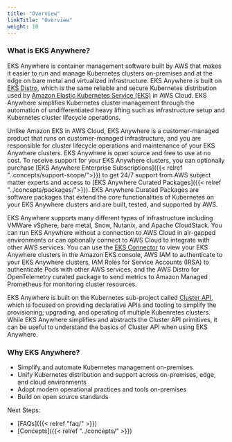 ```yaml
---
title: "Overview"
linkTitle: "Overview"
weight: 10
---
```


### What is EKS Anywhere?
EKS Anywhere is container management software built by AWS that makes it easier to run and manage Kubernetes clusters on-premises and at the edge on bare metal and virtualized infrastructure. EKS Anywhere is built on [EKS Distro](https://distro.eks.amazonaws.com/), which is the same reliable and secure Kubernetes distribution used by [Amazon Elastic Kubernetes Service (EKS)](https://docs.aws.amazon.com/eks/latest/userguide/what-is-eks.html) in AWS Cloud. EKS Anywhere simplifies Kubernetes cluster management through the automation of undifferentiated heavy lifting such as infrastructure setup and Kubernetes cluster lifecycle operations.

Unlike Amazon EKS in AWS Cloud, EKS Anywhere is a customer-managed product that runs on customer-managed infrastructure, and you are responsible for cluster lifecycle operations and maintenance of your EKS Anywhere clusters. EKS Anywhere is open source and free to use at no cost. To receive support for your EKS Anywhere clusters, you can optionally purchase [EKS Anywhere Enterprise Subscriptions]({{< relref "..concepts/support-scope/">}}) to get 24/7 support from AWS subject matter experts and access to [EKS Anywhere Curated Packages]({{< relref "../concepts/packages/">}}). EKS Anywhere Curated Packages are software packages that extend the core functionalities of Kubernetes on your EKS Anywhere clusters and are built, tested, and supported by AWS.

EKS Anywhere supports many different types of infrastructure including VMWare vSphere, bare metal, Snow, Nutanix, and Apache CloudStack. You can run EKS Anywhere without a connection to AWS Cloud in air-gapped environments or can optionally connect to AWS Cloud to integrate with other AWS services. You can use the [EKS Connector](https://docs.aws.amazon.com/eks/latest/userguide/eks-connector.html) to view your EKS Anywhere clusters in the Amazon EKS console, AWS IAM to authenticate to your EKS Anywhere clusters, IAM Roles for Service Accounts (IRSA) to authenticate Pods with other AWS services, and the AWS Distro for OpenTelemetry curated package to send metrics to Amazon Managed Prometheus for monitoring cluster resources.

EKS Anywhere is built on the Kubernetes sub-project called [Cluster API](https://cluster-api.sigs.k8s.io/), which is focused on providing declarative APIs and tooling to simplify the provisioning, upgrading, and operating of multiple Kubenretes clusters. While EKS Anywhere simplifies and abstracts the Cluster API primitives, it can be useful to understand the basics of Cluster API when using EKS Anywhere. 

### Why EKS Anywhere?
* Simplify and automate Kubernetes management on-premises
* Unify Kubernetes distribution and support across on-premises, edge, and cloud environments
* Adopt modern operational practices and tools on-premises
* Build on open source standards

Next Steps:
* [FAQs]({{< relref "faq/" >}})
* [Concepts]({{< relref "../concepts/" >}})
